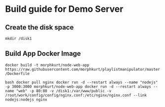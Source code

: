 # Build guide for Demo Server

## Create the disk space

`mkdir /disk1`

## Build App Docker Image

`docker build -t morphkurt/node-web-app https://raw.githubusercontent.com/morphkurt/playlistmanipulator/master/Dockerfile`

`bash
docker pull nginx
docker run -d --restart always --name "nodejs" -p 3000:3000 morphkurt/node-web-app
docker run -d --restart always --name "web" -p 80:80 -v /disk1:/var/www/public -v /root/work/config/config/nginx.conf:/etc/nginx/nginx.conf --link nodejs:nodejs nginx
`
